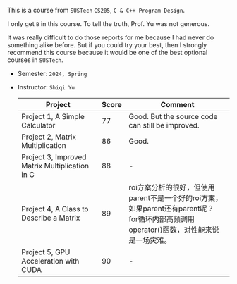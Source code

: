 This is a course from `SUSTech` `CS205`, `C & C++ Program Design`.

I only get `B` in this course. To tell the truth, Prof. Yu was not generous.

It was really difficult to do those reports for me because I had never do something alike before. But if you could try your best, then I strongly recommend this course because it would be one of the best optional courses in `SUSTech`.



* Semester: `2024, Spring`

* Instructor: `Shiqi Yu`

    

    | Project                                         | Score | Comment                                                      |
    | ----------------------------------------------- | ----- | ------------------------------------------------------------ |
    | Project 1,  A Simple Calculator                 | 77    | Good. But the source code can still be improved.             |
    | Project 2,  Matrix Multiplication               | 86    | Good.                                                        |
    | Project 3,  Improved Matrix Multiplication in C | 88    | -                                                            |
    | Project 4,  A Class to Describe a Matrix        | 89    | roi方案分析的很好，但使用parent不是一个好的roi方案，如果parent还有parent呢？<br />for循环内部高频调用operator()函数，对性能来说是一场灾难。 |
    | Project 5,  GPU Acceleration with CUDA          | 90    | -                                                            |